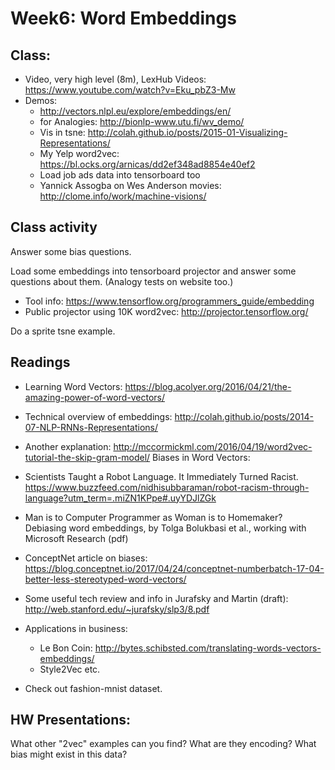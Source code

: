 # Week6: Word Embeddings 


## Class:

* Video, very high level (8m), LexHub Videos: https://www.youtube.com/watch?v=Eku_pbZ3-Mw
* Demos:
	* http://vectors.nlpl.eu/explore/embeddings/en/
	* for Analogies: http://bionlp-www.utu.fi/wv_demo/
	* Vis in tsne: http://colah.github.io/posts/2015-01-Visualizing-Representations/
	* My Yelp word2vec: https://bl.ocks.org/arnicas/dd2ef348ad8854e40ef2
	* Load job ads data into tensorboard too
	* Yannick Assogba on Wes Anderson movies: http://clome.info/work/machine-visions/

## Class activity


Answer some bias questions.

Load some embeddings into tensorboard projector and answer some questions about them.   (Analogy tests on website too.)

* Tool info: https://www.tensorflow.org/programmers_guide/embedding
* Public projector using 10K word2vec: http://projector.tensorflow.org/

Do a sprite tsne example.


## Readings

* Learning Word Vectors: https://blog.acolyer.org/2016/04/21/the-amazing-power-of-word-vectors/
* Technical overview of embeddings: http://colah.github.io/posts/2014-07-NLP-RNNs-Representations/
* Another explanation: http://mccormickml.com/2016/04/19/word2vec-tutorial-the-skip-gram-model/
Biases in Word Vectors:
* Scientists Taught a Robot Language. It Immediately Turned Racist. https://www.buzzfeed.com/nidhisubbaraman/robot-racism-through-language?utm_term=.miZN1KPpe#.uyYDJlZGk
* Man is to Computer Programmer as Woman is to Homemaker? Debiasing word embeddings, by Tolga Bolukbasi et al., working with Microsoft Research (pdf)
* ConceptNet article on biases: https://blog.conceptnet.io/2017/04/24/conceptnet-numberbatch-17-04-better-less-stereotyped-word-vectors/
* Some useful tech review and info in Jurafsky and Martin (draft): http://web.stanford.edu/~jurafsky/slp3/8.pdf

* Applications in business: 
	* Le Bon Coin: http://bytes.schibsted.com/translating-words-vectors-embeddings/
	* Style2Vec etc.
* Check out fashion-mnist dataset.

## HW Presentations:

What other "2vec" examples can you find?  What are they encoding? What bias might exist in this data?


